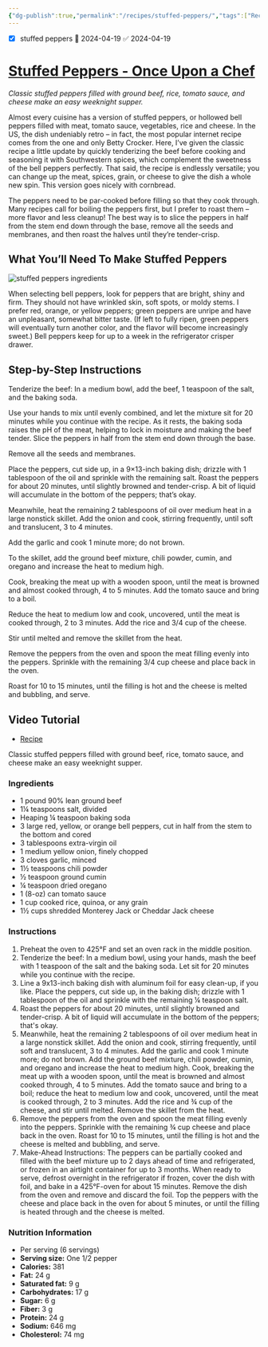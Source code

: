 ```yaml
---
{"dg-publish":true,"permalink":"/recipes/stuffed-peppers/","tags":["Recipes"],"created":"2024-02-04T08:54:00","updated":"2024-02-25 15:58"}
---
```


- [x] stuffed peppers 🛫 2024-04-19 ✅ 2024-04-19
# [Stuffed Peppers - Once Upon a Chef](https://www.onceuponachef.com/recipes/stuffed-peppers.html#tabrecipe)


*Classic stuffed peppers filled with ground beef, rice, tomato sauce, and cheese make an easy weeknight supper.*

Almost every cuisine has a version of stuffed peppers, or hollowed bell peppers filled with meat, tomato sauce, vegetables, rice and cheese. In the US, the dish undeniably retro – in fact, the most popular internet recipe comes from the one and only Betty Crocker. Here, I’ve given the classic recipe a little update by quickly tenderizing the beef before cooking and seasoning it with Southwestern spices, which complement the sweetness of the bell peppers perfectly. That said, the recipe is endlessly versatile; you can change up the meat, spices, grain, or cheese to give the dish a whole new spin. This version goes nicely with cornbread.

The peppers need to be par-cooked before filling so that they cook through. Many recipes call for boiling the peppers first, but I prefer to roast them – more flavor and less cleanup! The best way is to slice the peppers in half from the stem end down through the base, remove all the seeds and membranes, and then roast the halves until they’re tender-crisp.

## What You’ll Need To Make Stuffed Peppers  
![stuffed peppers ingredients](https://i0.wp.com/www.onceuponachef.com/images/2022/02/stuffed-peppers-15.jpg?resize=760%2C492&ssl=1)

When selecting bell peppers, look for peppers that are bright, shiny and firm. They should not have wrinkled skin, soft spots, or moldy stems. I prefer red, orange, or yellow peppers; green peppers are unripe and have an unpleasant, somewhat bitter taste. (If left to fully ripen, green peppers will eventually turn another color, and the flavor will become increasingly sweet.) Bell peppers keep for up to a week in the refrigerator crisper drawer.

## Step-by-Step Instructions

Tenderize the beef: In a medium bowl, add the beef, 1 teaspoon of the salt, and the baking soda.

Use your hands to mix until evenly combined, and let the mixture sit for 20 minutes while you continue with the recipe. As it rests, the baking soda raises the pH of the meat, helping to lock in moisture and making the beef tender. 
Slice the peppers in half from the stem end down through the base.

Remove all the seeds and membranes.

Place the peppers, cut side up, in a 9×13-inch baking dish; drizzle with 1 tablespoon of the oil and sprinkle with the remaining salt. Roast the peppers for about 20 minutes, until slightly browned and tender-crisp. A bit of liquid will accumulate in the bottom of the peppers; that’s okay.

Meanwhile, heat the remaining 2 tablespoons of oil over medium heat in a large nonstick skillet. Add the onion and cook, stirring frequently, until soft and translucent, 3 to 4 minutes.

Add the garlic and cook 1 minute more; do not brown.

To the skillet, add the ground beef mixture, chili powder, cumin, and oregano and increase the heat to medium high.

Cook, breaking the meat up with a wooden spoon, until the meat is browned and almost cooked through, 4 to 5 minutes. Add the tomato sauce and bring to a boil.

Reduce the heat to medium low and cook, uncovered, until the meat is cooked through, 2 to 3 minutes. Add the rice and 3/4 cup of the cheese.

Stir until melted and remove the skillet from the heat.

Remove the peppers from the oven and spoon the meat filling evenly into the peppers. Sprinkle with the remaining 3/4 cup cheese and place back in the oven.

Roast for 10 to 15 minutes, until the filling is hot and the cheese is melted and bubbling, and serve.


## Video Tutorial

-   [Recipe](https://www.onceuponachef.com/recipes/stuffed-peppers.html#tabrecipe)

Classic stuffed peppers filled with ground beef, rice, tomato sauce, and cheese make an easy weeknight supper.

### Ingredients

-   1 pound 90% lean ground beef
-   1¼ teaspoons salt, divided
-   Heaping ¼ teaspoon baking soda
-   3 large red, yellow, or orange bell peppers, cut in half from the stem to the bottom and cored
-   3 tablespoons extra-virgin oil
-   1 medium yellow onion, finely chopped
-   3 cloves garlic, minced
-   1½ teaspoons chili powder
-   ½ teaspoon ground cumin
-   ¼ teaspoon dried oregano
-   1 (8-oz) can tomato sauce
-   1 cup cooked rice, quinoa, or any grain
-   1½ cups shredded Monterey Jack or Cheddar Jack cheese

### Instructions

1.  Preheat the oven to 425°F and set an oven rack in the middle position.
2.  Tenderize the beef: In a medium bowl, using your hands, mash the beef with 1 teaspoon of the salt and the baking soda. Let sit for 20 minutes while you continue with the recipe.
3.  Line a 9x13-inch baking dish with aluminum foil for easy clean-up, if you like. Place the peppers, cut side up, in the baking dish; drizzle with 1 tablespoon of the oil and sprinkle with the remaining ¼ teaspoon salt.
4.  Roast the peppers for about 20 minutes, until slightly browned and tender-crisp. A bit of liquid will accumulate in the bottom of the peppers; that's okay.
5.  Meanwhile, heat the remaining 2 tablespoons of oil over medium heat in a large nonstick skillet. Add the onion and cook, stirring frequently, until soft and translucent, 3 to 4 minutes. Add the garlic and cook 1 minute more; do not brown. Add the ground beef mixture, chili powder, cumin, and oregano and increase the heat to medium high. Cook, breaking the meat up with a wooden spoon, until the meat is browned and almost cooked through, 4 to 5 minutes. Add the tomato sauce and bring to a boil; reduce the heat to medium low and cook, uncovered, until the meat is cooked through, 2 to 3 minutes. Add the rice and ¾ cup of the cheese, and stir until melted. Remove the skillet from the heat.
6.  Remove the peppers from the oven and spoon the meat filling evenly into the peppers. Sprinkle with the remaining ¾ cup cheese and place back in the oven. Roast for 10 to 15 minutes, until the filling is hot and the cheese is melted and bubbling, and serve.
7.  Make-Ahead Instructions: The peppers can be partially cooked and filled with the beef mixture up to 2 days ahead of time and refrigerated, or frozen in an airtight container for up to 3 months. When ready to serve, defrost overnight in the refrigerator if frozen, cover the dish with foil, and bake in a 425°F-oven for about 15 minutes. Remove the dish from the oven and remove and discard the foil. Top the peppers with the cheese and place back in the oven for about 5 minutes, or until the filling is heated through and the cheese is melted.

### Nutrition Information

-   Per serving (6 servings)
-   **Serving size:** One 1/2 pepper
-   **Calories:** 381
-   **Fat:** 24 g
-   **Saturated fat:** 9 g
-   **Carbohydrates:** 17 g
-   **Sugar:** 6 g
-   **Fiber:** 3 g
-   **Protein:** 24 g
-   **Sodium:** 646 mg
-   **Cholesterol:** 74 mg